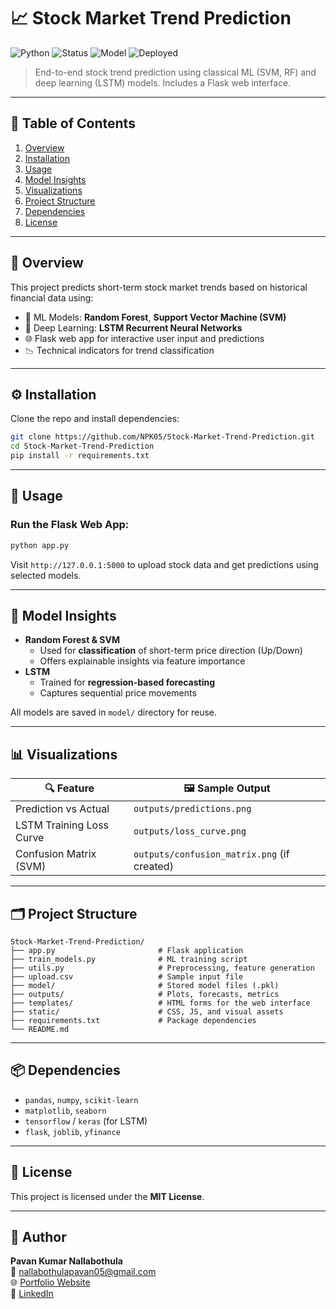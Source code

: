
# 📈 Stock Market Trend Prediction

![Python](https://img.shields.io/badge/Python-3.8%2B-blue.svg)
![Status](https://img.shields.io/badge/Project-Complete-brightgreen)
![Model](https://img.shields.io/badge/Model-LSTM%20%7C%20SVM%20%7C%20RF-orange)
![Deployed](https://img.shields.io/badge/Interface-Flask-blue)

> End-to-end stock trend prediction using classical ML (SVM, RF) and deep learning (LSTM) models. Includes a Flask web interface.

---

## 🧩 Table of Contents

1. [Overview](#overview)  
2. [Installation](#installation)  
3. [Usage](#usage)  
4. [Model Insights](#model-insights)  
5. [Visualizations](#visualizations)  
6. [Project Structure](#project-structure)  
7. [Dependencies](#dependencies)  
8. [License](#license)

---

## 📌 Overview

This project predicts short-term stock market trends based on historical financial data using:
- 🧠 ML Models: **Random Forest**, **Support Vector Machine (SVM)**  
- 🔁 Deep Learning: **LSTM Recurrent Neural Networks**
- 🌐 Flask web app for interactive user input and predictions
- 📉 Technical indicators for trend classification

---

## ⚙️ Installation

Clone the repo and install dependencies:

```bash
git clone https://github.com/NPK05/Stock-Market-Trend-Prediction.git
cd Stock-Market-Trend-Prediction
pip install -r requirements.txt
```

---

## 🚀 Usage

### Run the Flask Web App:

```bash
python app.py
```

Visit `http://127.0.0.1:5000` to upload stock data and get predictions using selected models.

---

## 🧠 Model Insights

- **Random Forest & SVM**
  - Used for **classification** of short-term price direction (Up/Down)
  - Offers explainable insights via feature importance
- **LSTM**
  - Trained for **regression-based forecasting**
  - Captures sequential price movements

All models are saved in `model/` directory for reuse.

---

## 📊 Visualizations

| 🔍 Feature                  | 🖼️ Sample Output                              |
|----------------------------|-----------------------------------------------|
| Prediction vs Actual       | `outputs/predictions.png`                     |
| LSTM Training Loss Curve   | `outputs/loss_curve.png`                      |
| Confusion Matrix (SVM)     | `outputs/confusion_matrix.png` (if created)   |

---

## 🗂️ Project Structure

```
Stock-Market-Trend-Prediction/
├── app.py                       # Flask application
├── train_models.py              # ML training script
├── utils.py                     # Preprocessing, feature generation
├── upload.csv                   # Sample input file
├── model/                       # Stored model files (.pkl)
├── outputs/                     # Plots, forecasts, metrics
├── templates/                   # HTML forms for the web interface
├── static/                      # CSS, JS, and visual assets
├── requirements.txt             # Package dependencies
└── README.md
```

---

## 📦 Dependencies

- `pandas`, `numpy`, `scikit-learn`
- `matplotlib`, `seaborn`
- `tensorflow` / `keras` (for LSTM)
- `flask`, `joblib`, `yfinance`

---

## 📄 License

This project is licensed under the **MIT License**.

---

## 👤 Author

**Pavan Kumar Nallabothula**  
📧 nallabothulapavan05@gmail.com  
🌐 [Portfolio Website](https://npk05.github.io/portfolio/)  
🔗 [LinkedIn](https://www.linkedin.com/in/pavan-nallabothula/)
